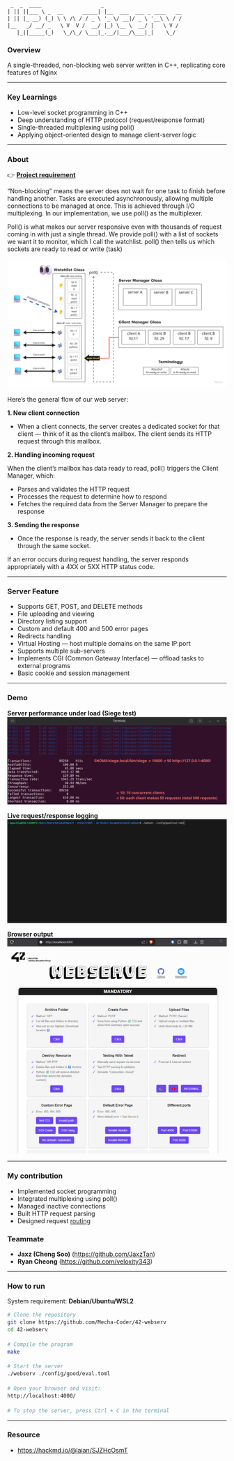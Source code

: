 ```text
 _  _  ____                   _                         
| || ||___ \ _  __      _____| |__  ___  ___ _ ____   __
| || |_ __) (_) \ \ /\ / / _ \ '_ \/ __|/ _ \ '__\ \ / /
|__   _/ __/ _   \ V  V /  __/ |_) \__ \  __/ |   \ V / 
   |_||_____(_)   \_/\_/ \___|_.__/|___/\___|_|    \_/      
```

### **Overview**

A single-threaded, non-blocking web server written in C++, replicating core features of Nginx

---

### **Key Learnings**
- Low-level socket programming in C++
- Deep understanding of HTTP protocol (request/response format)
- Single-threaded multiplexing using poll()
- Applying object-oriented design to manage client-server logic

---

### **About**

👉 [**Project requirement**](https://github.com/Mecha-Coder/42-webserv/blob/main/demo/en.subject.pdf)

“Non-blocking” means the server does not wait for one task to finish before handling another. Tasks are executed asynchronously, allowing multiple connections to be managed at once. This is achieved through I/O multiplexing. In our implementation, we use poll() as the multiplexer.

Poll() is what makes our server responsive even with thousands of request coming in with just a single thread. We provide poll() with a list of sockets we want it to monitor, which I call the watchlist. poll() then tells us which sockets are ready to read or write (task)

![figure-1](https://github.com/Mecha-Coder/42-webserv/blob/main/demo/figure.png)

Here’s the general flow of our web server:

**1. New client connection**
   - When a client connects, the server creates a dedicated socket for that client — think of it as the client’s mailbox. The client sends its HTTP request through this mailbox.

**2. Handling incoming request**

When the client’s mailbox has data ready to read, poll() triggers the Client Manager, which:
   - Parses and validates the HTTP request
   - Processes the request to determine how to respond
   - Fetches the required data from the Server Manager to prepare the response

**3. Sending the response**
   - Once the response is ready, the server sends it back to the client through the same socket.

If an error occurs during request handling, the server responds appropriately with a 4XX or 5XX HTTP status code.


---

### **Server Feature**
- Supports GET, POST, and DELETE methods
- File uploading and viewing
- Directory listing support
- Custom and default 400 and 500 error pages
- Redirects handling
- Virtual Hosting — host multiple domains on the same IP:port
- Supports multiple sub-servers
- Implements CGI (Common Gateway Interface) — offload tasks to external programs
- Basic cookie and session management

---

### **Demo**

**Server performance under load (Siege test)**
![demo](https://github.com/Mecha-Coder/42-webserv/blob/main/demo/siege_result.png)

**Live request/response logging**
![demo](https://github.com/Mecha-Coder/42-webserv/blob/main/demo/server-running.gif)

**Browser output**
![demo](https://github.com/Mecha-Coder/42-webserv/blob/main/demo/browser.gif)


---

### **My contribution**
- Implemented socket programming
- Integrated multiplexing using poll()
- Managed inactive connections
- Built HTTP request parsing
- Designed request [routing](https://github.com/Mecha-Coder/42-webserv/blob/main/demo/process-request-flowchart.png)

### **Teammate**
- **Jaxz (Cheng Soo)** (https://github.com/JaxzTan)
- **Ryan Cheong** (https://github.com/veloxity343)

---

### **How to run**

System requirement: **Debian/Ubuntu/WSL2**


```bash
# Clone the repository
git clone https://github.com/Mecha-Coder/42-webserv
cd 42-webserv

# Compile the program
make

# Start the server
./webserv ./config/good/eval.toml

# Open your browser and visit:
http://localhost:4000/

# To stop the server, press Ctrl + C in the terminal
```

---

### **Resource**
- https://hackmd.io/@laian/SJZHcOsmT
